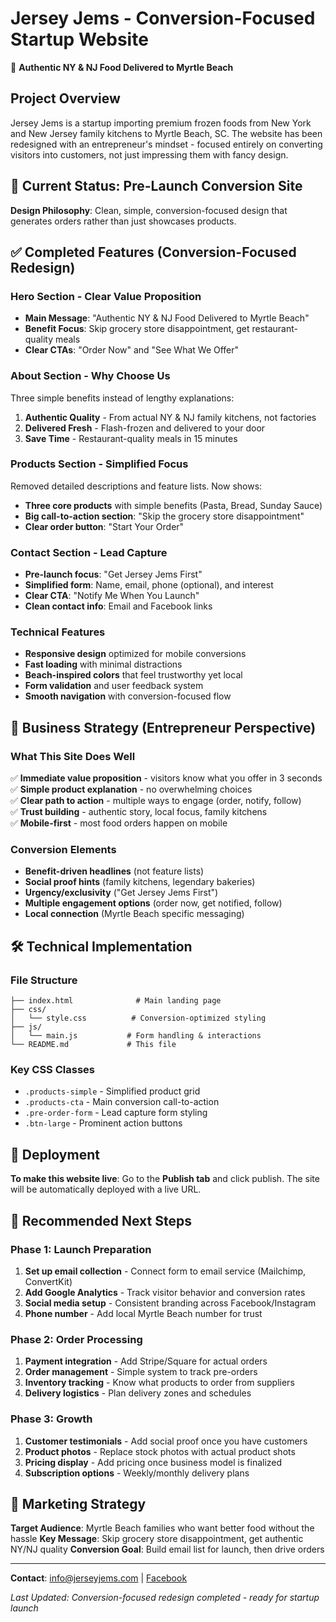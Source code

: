 # Jersey Jems - Conversion-Focused Startup Website

🍝 **Authentic NY & NJ Food Delivered to Myrtle Beach**

## Project Overview

Jersey Jems is a startup importing premium frozen foods from New York and New Jersey family kitchens to Myrtle Beach, SC. The website has been redesigned with an entrepreneur's mindset - focused entirely on converting visitors into customers, not just impressing them with fancy design.

## 🚀 Current Status: Pre-Launch Conversion Site

**Design Philosophy**: Clean, simple, conversion-focused design that generates orders rather than just showcases products.

## ✅ Completed Features (Conversion-Focused Redesign)

### **Hero Section - Clear Value Proposition**
- **Main Message**: "Authentic NY & NJ Food Delivered to Myrtle Beach"
- **Benefit Focus**: Skip grocery store disappointment, get restaurant-quality meals
- **Clear CTAs**: "Order Now" and "See What We Offer"

### **About Section - Why Choose Us**
Three simple benefits instead of lengthy explanations:
1. **Authentic Quality** - From actual NY & NJ family kitchens, not factories
2. **Delivered Fresh** - Flash-frozen and delivered to your door
3. **Save Time** - Restaurant-quality meals in 15 minutes

### **Products Section - Simplified Focus**
Removed detailed descriptions and feature lists. Now shows:
- **Three core products** with simple benefits (Pasta, Bread, Sunday Sauce)
- **Big call-to-action section**: "Skip the grocery store disappointment"
- **Clear order button**: "Start Your Order"

### **Contact Section - Lead Capture**
- **Pre-launch focus**: "Get Jersey Jems First"
- **Simplified form**: Name, email, phone (optional), and interest
- **Clear CTA**: "Notify Me When You Launch"
- **Clean contact info**: Email and Facebook links

### **Technical Features**
- **Responsive design** optimized for mobile conversions
- **Fast loading** with minimal distractions
- **Beach-inspired colors** that feel trustworthy yet local
- **Form validation** and user feedback system
- **Smooth navigation** with conversion-focused flow

## 🎯 Business Strategy (Entrepreneur Perspective)

### **What This Site Does Well**
✅ **Immediate value proposition** - visitors know what you offer in 3 seconds  
✅ **Simple product explanation** - no overwhelming choices  
✅ **Clear path to action** - multiple ways to engage (order, notify, follow)  
✅ **Trust building** - authentic story, local focus, family kitchens  
✅ **Mobile-first** - most food orders happen on mobile  

### **Conversion Elements**
- **Benefit-driven headlines** (not feature lists)
- **Social proof hints** (family kitchens, legendary bakeries)
- **Urgency/exclusivity** ("Get Jersey Jems First")
- **Multiple engagement options** (order now, get notified, follow)
- **Local connection** (Myrtle Beach specific messaging)

## 🛠 Technical Implementation

### **File Structure**
```
├── index.html              # Main landing page
├── css/
│   └── style.css          # Conversion-optimized styling
├── js/
│   └── main.js           # Form handling & interactions
└── README.md             # This file
```

### **Key CSS Classes**
- `.products-simple` - Simplified product grid
- `.products-cta` - Main conversion call-to-action
- `.pre-order-form` - Lead capture form styling
- `.btn-large` - Prominent action buttons

## 📱 Deployment

**To make this website live**: Go to the **Publish tab** and click publish. The site will be automatically deployed with a live URL.

## 🔄 Recommended Next Steps

### **Phase 1: Launch Preparation**
1. **Set up email collection** - Connect form to email service (Mailchimp, ConvertKit)
2. **Add Google Analytics** - Track visitor behavior and conversion rates
3. **Social media setup** - Consistent branding across Facebook/Instagram
4. **Phone number** - Add local Myrtle Beach number for trust

### **Phase 2: Order Processing**
1. **Payment integration** - Add Stripe/Square for actual orders
2. **Order management** - Simple system to track pre-orders
3. **Inventory tracking** - Know what products to order from suppliers
4. **Delivery logistics** - Plan delivery zones and schedules

### **Phase 3: Growth**
1. **Customer testimonials** - Add social proof once you have customers
2. **Product photos** - Replace stock photos with actual product shots
3. **Pricing display** - Add pricing once business model is finalized
4. **Subscription options** - Weekly/monthly delivery plans

## 🎯 Marketing Strategy

**Target Audience**: Myrtle Beach families who want better food without the hassle
**Key Message**: Skip grocery store disappointment, get authentic NY/NJ quality
**Conversion Goal**: Build email list for launch, then drive orders

---

**Contact**: info@jerseyjems.com | [Facebook](https://www.facebook.com/share/14H35yfvq22/?mibextid=wwXIfr)

*Last Updated: Conversion-focused redesign completed - ready for startup launch*
